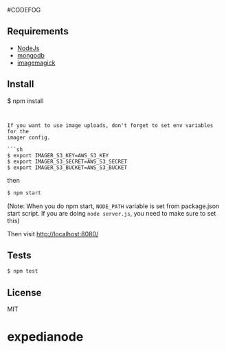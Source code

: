 #CODEFOG


## Requirements

* [NodeJs](http://nodejs.org)
* [mongodb](http://mongodb.org)
* [imagemagick](http://www.imagemagick.org/script/index.php)

## Install


$ npm install
```


If you want to use image uploads, don't forget to set env variables for the
imager config.

```sh
$ export IMAGER_S3_KEY=AWS_S3_KEY
$ export IMAGER_S3_SECRET=AWS_S3_SECRET
$ export IMAGER_S3_BUCKET=AWS_S3_BUCKET
```

then

```sh
$ npm start
```

(Note: When you do npm start, `NODE_PATH` variable is set from package.json start script. If you are doing `node server.js`, you need to make sure to set this)

Then visit [http://localhost:8080/](http://localhost:8080/)

## Tests

```sh
$ npm test
```

## License

MIT
# expedianode
